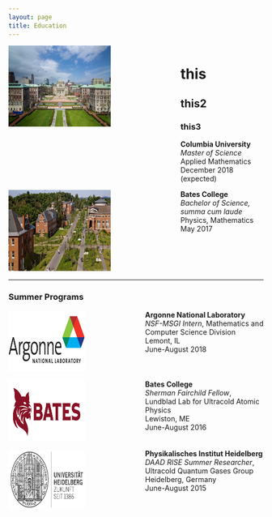 ```yaml
---
layout: page
title: Education
---
```


<p> </p>


<div style="width: 100%; overflow: hidden;">
    <div style="width: 40%; float: left;"> <img src="/img/columbia_campus.jpg" width="320" height="160"> </div>
    <div style="margin-left: 340px;"> <h1> this </h1> <h2> this2 </h2> <h3> this3 </h3> <b>Columbia University</b>  <br /> <i>Master of Science</i><br /> Applied Mathematics <br />December 2018 (expected) </div>
</div>

<p> </p>

<div style="width: 100%; overflow: hidden;">
    <div style="width: 40%; float: left;"> <img src="/img/bates_campus.jpg" width="320" height="160"> </div>
    <div style="margin-left: 340px;"> <b>Bates College </b> <br /> <i>Bachelor of Science, summa cum laude</i> <br /> Physics, Mathematics <br /> May 2017 </div>
</div>

___

### Summer Programs

<p> </p>

<div style="width: 100%; overflow: hidden;">
    <div style="width: 30%; float: left;"> <img src="/img/argonne_lab.png" width="240" height="120"> </div>
    <div style="margin-left: 270px;"> <b>Argonne National Laboratory </b> <br /> <i>NSF-MSGI Intern</i>, Mathematics and Computer Science Division <br /> Lemont, IL <br />June-August 2018 </div>
</div>

<p> </p>

<div style="width: 100%; overflow: hidden;">
    <div style="width: 30%; float: left;"> <img src="/img/bates_logo.png" width="240" height="120"> </div>
    <div style="margin-left: 270px;"> <b>Bates College </b> <br /> <i>Sherman Fairchild Fellow</i>, Lundblad Lab for Ultracold Atomic Physics <br /> Lewiston, ME <br />June-August 2016 </div>
</div>

<p> </p>

<div style="width: 100%; overflow: hidden;">
    <div style="width: 30%; float: left;"> <img src="/img/heidelberg_uni.png" width="240" height="120"> </div>
    <div style="margin-left: 270px;"> <b>Physikalisches Institut Heidelberg</b> <br /><i>DAAD RISE Summer Researcher</i>, Ultracold Quantum Gases Group <br /> Heidelberg, Germany <br />June-August 2015 </div>
</div>
